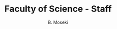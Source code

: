 ---
layout: profile
fname: Baleseng
lname: Moseki
prefix: Prof
name: Prof. Baleseng Moseki
department: Faculty of Science
title: Faculty of Science - Staff
position: Deputy Dean
subtitle: B. Moseki
qualifications: BSc (UB), MPhil (Aberdeen), PhD (Essex)
office: Block DNP, Office DNP
email: DNP@mopipi.ub.bw
phone: 355-DNP
img: moseki.jpg

bio: "This is template bio info for profiles in which;
    (a) We haven't received any data for or 
    (b) We are still in the process of uploading the data.
    If option *A* is the case, kindly send your profile details to our data collectors in the 'Contact Us' link in the menu. Thank you.
    "
---